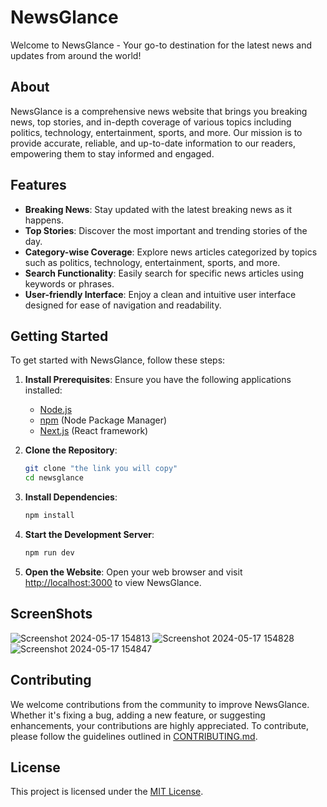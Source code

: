 # NewsGlance

Welcome to NewsGlance - Your go-to destination for the latest news and updates from around the world!

## About

NewsGlance is a comprehensive news website that brings you breaking news, top stories, and in-depth coverage of various topics including politics, technology, entertainment, sports, and more. Our mission is to provide accurate, reliable, and up-to-date information to our readers, empowering them to stay informed and engaged.

## Features

- **Breaking News**: Stay updated with the latest breaking news as it happens.
- **Top Stories**: Discover the most important and trending stories of the day.
- **Category-wise Coverage**: Explore news articles categorized by topics such as politics, technology, entertainment, sports, and more.
- **Search Functionality**: Easily search for specific news articles using keywords or phrases.
- **User-friendly Interface**: Enjoy a clean and intuitive user interface designed for ease of navigation and readability.

## Getting Started

To get started with NewsGlance, follow these steps:

1. **Install Prerequisites**:
   Ensure you have the following applications installed:
   - [Node.js](https://nodejs.org/)
   - [npm](https://www.npmjs.com/) (Node Package Manager)
   - [Next.js](https://nextjs.org/) (React framework)

2. **Clone the Repository**:
   ```bash
   git clone "the link you will copy"
   cd newsglance
   ```

3. **Install Dependencies**:
   ```bash
   npm install
   ```

4. **Start the Development Server**:
   ```bash
   npm run dev
   ```

5. **Open the Website**:
   Open your web browser and visit [http://localhost:3000](http://localhost:3000) to view NewsGlance.

## ScreenShots

![Screenshot 2024-05-17 154813](https://github.com/codebreaker3008/WebMasterLog/assets/142109210/b0ff3919-b8ba-4513-860f-92f9090e9020)
![Screenshot 2024-05-17 154828](https://github.com/codebreaker3008/WebMasterLog/assets/142109210/08593143-edd5-4725-a8f0-0e83a085bc5c)
![Screenshot 2024-05-17 154847](https://github.com/codebreaker3008/WebMasterLog/assets/142109210/946d0f87-2237-4093-a989-fe54be0a34fb)



## Contributing

We welcome contributions from the community to improve NewsGlance. Whether it's fixing a bug, adding a new feature, or suggesting enhancements, your contributions are highly appreciated. To contribute, please follow the guidelines outlined in [CONTRIBUTING.md](CONTRIBUTING.md).

## License

This project is licensed under the [MIT License](LICENSE).
